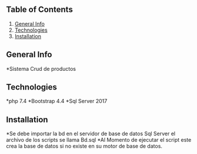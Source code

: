 ## Table of Contents
1. [General Info](#general-info)
2. [Technologies](#technologies)
3. [Installation](#installation)
## General Info
*Sistema Crud de productos

## Technologies
*php 7.4
*Bootstrap 4.4
*Sql Server 2017
## Installation
*Se debe importar la bd en el servidor de base de datos Sql Server  el archivo de los scripts se llama Bd.sql
*Al Momento de ejecutar el script este crea la base de datos si no existe en su motor de base de datos.
